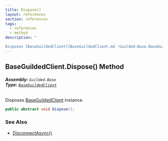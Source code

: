 ```yaml
---
title: Dispose()
layout: references
section: references
tags:
  - references
  - method
description: "

Disposes [BaseGuildedClient](BaseGuildedClient.md 'Guilded.Base.BaseGuildedClient') instance."
---
```


## BaseGuildedClient.Dispose() Method
###### **Assembly:** `Guilded.Base`<br/>**Type:** [`BaseGuildedClient`](BaseGuildedClient.md 'Guilded.Base.BaseGuildedClient')

Disposes [BaseGuildedClient](BaseGuildedClient.md 'Guilded.Base.BaseGuildedClient') instance.

```csharp
public abstract void Dispose();
```

### See Also
- [DisconnectAsync()](BaseGuildedClient.DisconnectAsync().md 'Guilded.Base.BaseGuildedClient.DisconnectAsync()')